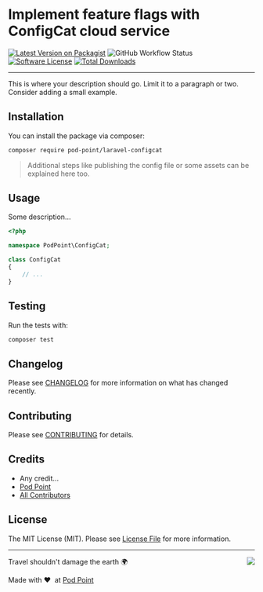 # Implement feature flags with ConfigCat cloud service

[![Latest Version on Packagist](https://img.shields.io/packagist/v/pod-point/laravel-configcat.svg?style=flat-square)](https://packagist.org/packages/pod-point/laravel-configcat)
![GitHub Workflow Status](https://img.shields.io/github/workflow/status/pod-point/laravel-configcat/run-tests?label=tests)
[![Software License](https://img.shields.io/badge/license-MIT-brightgreen.svg?style=flat-square)](LICENSE.md)
[![Total Downloads](https://img.shields.io/packagist/dt/pod-point/laravel-configcat.svg?style=flat-square)](https://packagist.org/packages/pod-point/laravel-configcat)

---

This is where your description should go. Limit it to a paragraph or two. Consider adding a small example.

## Installation

You can install the package via composer:

```bash
composer require pod-point/laravel-configcat
```

> Additional steps like publishing the config file or some assets can be explained here too.

## Usage

Some description...

```php
<?php

namespace PodPoint\ConfigCat;

class ConfigCat
{
    // ...
}
```

## Testing

Run the tests with:

```bash
composer test
```

## Changelog

Please see [CHANGELOG](CHANGELOG.md) for more information on what has changed recently.

## Contributing

Please see [CONTRIBUTING](CONTRIBUTING.md) for details.

## Credits

- Any credit...
- [Pod Point](https://github.com/pod-point)
- [All Contributors](https://github.com/pod-point/laravel-configcat/graphs/contributors)

## License

The MIT License (MIT). Please see [License File](LICENCE.md) for more information.

---

<img src="https://d3h256n3bzippp.cloudfront.net/pod-point-logo.svg" align="right" />

Travel shouldn't damage the earth 🌍

Made with ❤️&nbsp;&nbsp;at [Pod Point](https://pod-point.com)
